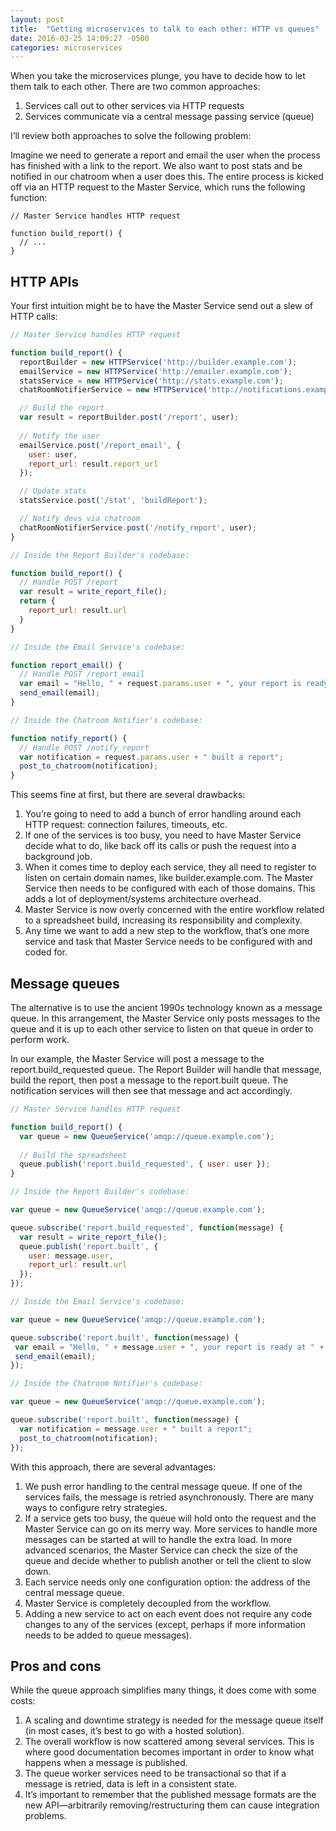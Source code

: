 ```yaml
---
layout: post
title:  "Getting microservices to talk to each other: HTTP vs queues"
date: 2016-03-25 14:09:27 -0500
categories: microservices
---
```


When you take the microservices plunge, you have to decide how to let them talk to each other. There are two common approaches:

1. Services call out to other services via HTTP requests
1. Services communicate via a central message passing service (queue)

I’ll review both approaches to solve the following problem:

Imagine we need to generate a report and email the user when the process has finished with a link to the report. We also want to post stats and be notified in our chatroom when a user does this. The entire process is kicked off via an HTTP request to the Master Service, which runs the following function:

```
// Master Service handles HTTP request

function build_report() {
  // ...
}
```

## HTTP APIs

Your first intuition might be to have the Master Service send out a slew of HTTP calls:

```javascript
// Master Service handles HTTP request

function build_report() {
  reportBuilder = new HTTPService('http://builder.example.com');
  emailService = new HTTPService('http://emailer.example.com');
  statsService = new HTTPService('http://stats.example.com');
  chatRoomNotifierService = new HTTPService('http://notifications.example.com');

  // Build the report
  var result = reportBuilder.post('/report', user);
  
  // Notify the user
  emailService.post('/report_email', {
    user: user,
    report_url: result.report_url
  });

  // Update stats
  statsService.post('/stat', 'buildReport');

  // Notify devs via chatroom
  chatRoomNotifierService.post('/notify_report', user);
}
```

```javascript
// Inside the Report Builder's codebase:

function build_report() {
  // Handle POST /report
  var result = write_report_file();
  return {
    report_url: result.url
  }
}
```

```javascript
// Inside the Email Service's codebase:

function report_email() {
  // Handle POST /report_email
  var email = "Hello, " + request.params.user + ", your report is ready at " + request.params.report_url;
  send_email(email);
}
```

```javascript
// Inside the Chatroom Notifier's codebase:

function notify_report() {
  // Handle POST /notify_report
  var notification = request.params.user + " built a report";
  post_to_chatroom(notification);
}
```

This seems fine at first, but there are several drawbacks:

1. You’re going to need to add a bunch of error handling around each HTTP request: connection failures, timeouts, etc.
1. If one of the services is too busy, you need to have Master Service decide what to do, like back off its calls or push the request into a background job.
1. When it comes time to deploy each service, they all need to register to listen on certain domain names, like builder.example.com. The Master Service then needs to be configured with each of those domains. This adds a lot of deployment/systems architecture overhead.
1. Master Service is now overly concerned with the entire workflow related to a spreadsheet build, increasing its responsibility and complexity.
1. Any time we want to add a new step to the workflow, that’s one more service and task that Master Service needs to be configured with and coded for.

## Message queues

The alternative is to use the ancient 1990s technology known as a message queue. In this arrangement, the Master Service only posts messages to the queue and it is up to each other service to listen on that queue in order to perform work.

In our example, the Master Service will post a message to the report.build_requested queue. The Report Builder will handle that message, build the report, then post a message to the report.built queue. The notification services will then see that message and act accordingly.

```javascript
// Master Service handles HTTP request

function build_report() {
  var queue = new QueueService('amqp://queue.example.com');
  
  // Build the spreadsheet
  queue.publish('report.build_requested', { user: user });
}
```

```javascript
// Inside the Report Builder's codebase:

var queue = new QueueService('amqp://queue.example.com');

queue.subscribe('report.build_requested', function(message) {
  var result = write_report_file();
  queue.publish('report.built', {
    user: message.user,
    report_url: result.url
  });
});
```

 ```javascript
// Inside the Email Service's codebase:

var queue = new QueueService('amqp://queue.example.com');

queue.subscribe('report.built', function(message) {
  var email = "Hello, " + message.user + ", your report is ready at " + message.report_url;
  send_email(email);
});
```

```javascript
// Inside the Chatroom Notifier's codebase:

var queue = new QueueService('amqp://queue.example.com');

queue.subscribe('report.built', function(message) {
  var notification = message.user + " built a report";
  post_to_chatroom(notification);
});
```

With this approach, there are several advantages:

1. We push error handling to the central message queue. If one of the services fails, the message is retried asynchronously. There are many ways to configure retry strategies.
1. If a service gets too busy, the queue will hold onto the request and the Master Service can go on its merry way. More services to handle more messages can be started at will to handle the extra load. In more advanced scenarios, the Master Service can check the size of the queue and decide whether to publish another or tell the client to slow down.
1. Each service needs only one configuration option: the address of the central message queue.
1. Master Service is completely decoupled from the workflow.
1. Adding a new service to act on each event does not require any code changes to any of the services (except, perhaps if more information needs to be added to queue messages).

## Pros and cons

While the queue approach simplifies many things, it does come with some costs:

1. A scaling and downtime strategy is needed for the message queue itself (in most cases, it’s best to go with a hosted solution).
1. The overall workflow is now scattered among several services. This is where good documentation becomes important in order to know what happens when a message is published.
1. The queue worker services need to be transactional so that if a message is retried, data is left in a consistent state.
1. It’s important to remember that the published message formats are the new API—arbitrarily removing/restructuring them can cause integration problems.
